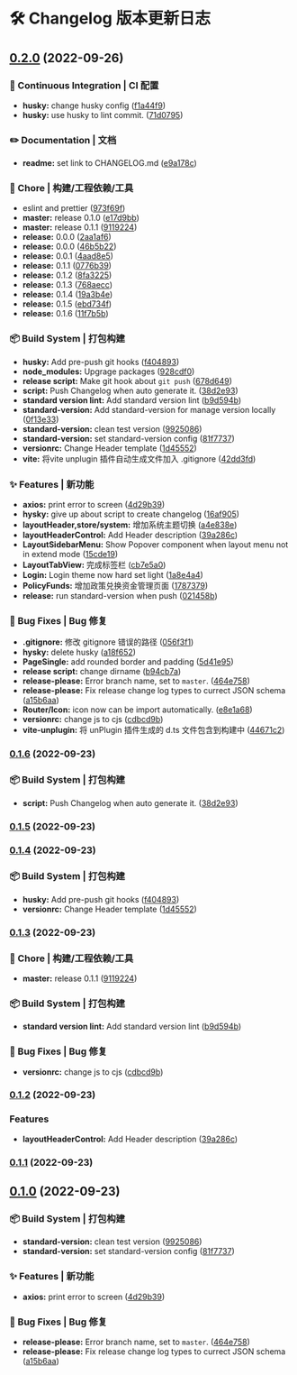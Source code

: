 # 🛠️ Changelog 版本更新日志
## [0.2.0](https://github.com/xby020/vite-potato-admin/compare/v0.1.1...v0.2.0) (2022-09-26)


### 👷 Continuous Integration | CI 配置

* **husky:** change husky config ([f1a44f9](https://github.com/xby020/vite-potato-admin/commit/f1a44f917fc4d53a9528744ef7ec4bcba0555988))
* **husky:** use husky to lint commit. ([71d0795](https://github.com/xby020/vite-potato-admin/commit/71d07951d7d10ef2317f17bbc1ff0f5cda843a7c))


### ✏️ Documentation | 文档

* **readme:** set link to CHANGELOG.md ([e9a178c](https://github.com/xby020/vite-potato-admin/commit/e9a178c4d2c7ea6d92e297e0e437f6154c7cfb00))


### 🚀 Chore | 构建/工程依赖/工具

* eslint and prettier ([973f69f](https://github.com/xby020/vite-potato-admin/commit/973f69fbc3324c1952660c652399d6e331fd154a))
* **master:** release 0.1.0 ([e17d9bb](https://github.com/xby020/vite-potato-admin/commit/e17d9bb93b0991c8eae1d368974a6dd699cb3898))
* **master:** release 0.1.1 ([9119224](https://github.com/xby020/vite-potato-admin/commit/9119224c1d68e877caf05164f3b45287e0239801))
* **release:** 0.0.0 ([2aa1af6](https://github.com/xby020/vite-potato-admin/commit/2aa1af67dd793c57d86286c26981cb5869851f7e))
* **release:** 0.0.0 ([46b5b22](https://github.com/xby020/vite-potato-admin/commit/46b5b2280f2823a89f2aa3b369a3407904fab981))
* **release:** 0.0.1 ([4aad8e5](https://github.com/xby020/vite-potato-admin/commit/4aad8e5304602966341b1dc5188f3de65568b805))
* **release:** 0.1.1 ([0776b39](https://github.com/xby020/vite-potato-admin/commit/0776b3979de2e7229b13c434a3fb0d860eb97a6b))
* **release:** 0.1.2 ([8fa3225](https://github.com/xby020/vite-potato-admin/commit/8fa3225771c7bca7a2ab96bab166c5c7e6c25966))
* **release:** 0.1.3 ([768aecc](https://github.com/xby020/vite-potato-admin/commit/768aecccb748662227a70e592c14abd44bca4387))
* **release:** 0.1.4 ([19a3b4e](https://github.com/xby020/vite-potato-admin/commit/19a3b4ed211867f7b78419d00acd4f210b98ee90))
* **release:** 0.1.5 ([ebd734f](https://github.com/xby020/vite-potato-admin/commit/ebd734fe69a1c3c51c20f90175f234bba294966d))
* **release:** 0.1.6 ([11f7b5b](https://github.com/xby020/vite-potato-admin/commit/11f7b5bbdcf1094ed91cb558623622a4a2186013))


### 📦‍ Build System | 打包构建

* **husky:** Add pre-push git hooks ([f404893](https://github.com/xby020/vite-potato-admin/commit/f4048932c047550e2aaa57554f12d4139cec5f04))
* **node_modules:** Upgrage packages ([928cdf0](https://github.com/xby020/vite-potato-admin/commit/928cdf07fd422f9c5d03478615a365644dd46869))
* **release script:** Make git hook about `git push` ([678d649](https://github.com/xby020/vite-potato-admin/commit/678d6497a8e2ff767c57f503018d4842dc148aa8))
* **script:** Push Changelog when auto generate it. ([38d2e93](https://github.com/xby020/vite-potato-admin/commit/38d2e93ce66c4a43cecbeab2c232f21d689a7a45))
* **standard version lint:** Add standard version lint ([b9d594b](https://github.com/xby020/vite-potato-admin/commit/b9d594b902a2f31b8453a15d1e8d939204451c93))
* **standard-version:** Add standard-version for manage version locally ([0f13e33](https://github.com/xby020/vite-potato-admin/commit/0f13e33ec4ce3d5f50722437aca56ed8761c4e1d))
* **standard-version:** clean test version ([9925086](https://github.com/xby020/vite-potato-admin/commit/99250865c8bf54307f408ef60e60b97820fae5e8))
* **standard-version:** set standard-version config ([81f7737](https://github.com/xby020/vite-potato-admin/commit/81f77378473130d571b7ae5cf543ade91d083186))
* **versionrc:** Change Header template ([1d45552](https://github.com/xby020/vite-potato-admin/commit/1d4555276edc9ab97281ccab141876c6cdbad87a))
* **vite:** 将vite unplugin 插件自动生成文件加入 .gitignore ([42dd3fd](https://github.com/xby020/vite-potato-admin/commit/42dd3fdbb1be4583dee3bd22ad51772379d66ffc))


### ✨ Features | 新功能

* **axios:** print error to screen ([4d29b39](https://github.com/xby020/vite-potato-admin/commit/4d29b3967b07fdf41dbb4fa52bd306b4f389d30c))
* **hysky:** give up about script to create changelog ([16af905](https://github.com/xby020/vite-potato-admin/commit/16af905678f010f2c094c49aa9dfb55b4b9b7ca3))
* **layoutHeader,store/system:** 增加系统主题切换 ([a4e838e](https://github.com/xby020/vite-potato-admin/commit/a4e838e0ba851cb24a183e584ccb85cf591f4940))
* **layoutHeaderControl:** Add Header description ([39a286c](https://github.com/xby020/vite-potato-admin/commit/39a286c74d57cb2d09946d72507c8bf411591327))
* **LayoutSidebarMenu:** Show Popover component when layout menu not in extend mode ([15cde19](https://github.com/xby020/vite-potato-admin/commit/15cde193bd7476b990d41684e908dd42a457c3c4))
* **LayoutTabView:** 完成标签栏 ([cb7e5a0](https://github.com/xby020/vite-potato-admin/commit/cb7e5a0d001c69aa85d08dad0fe5a8c448be887f))
* **Login:** Login theme now hard set light ([1a8e4a4](https://github.com/xby020/vite-potato-admin/commit/1a8e4a45baabaaf467c2d781e8dc0ae27bad19d5))
* **PolicyFunds:** 增加政策兑换资金管理页面 ([1787379](https://github.com/xby020/vite-potato-admin/commit/1787379599c9c6bdb983b21cf7335d769d582fbd))
* **release:** run standard-version when push ([021458b](https://github.com/xby020/vite-potato-admin/commit/021458b8d0d365f5f15655559e6e9234a7b7033a))


### 🐛 Bug Fixes | Bug 修复

* **.gitignore:** 修改 gitignore 错误的路径 ([056f3f1](https://github.com/xby020/vite-potato-admin/commit/056f3f10ae338c888d282be08ea3e7f0cc4d0eea))
* **hysky:** delete husky ([a18f652](https://github.com/xby020/vite-potato-admin/commit/a18f65240823789c10c1f8a4270e80d43b2c0a40))
* **PageSingle:** add rounded border and padding ([5d41e95](https://github.com/xby020/vite-potato-admin/commit/5d41e957fbc9a88ebfe25ebd745e15a7734aa77f))
* **release script:** change dirname ([b94cb7a](https://github.com/xby020/vite-potato-admin/commit/b94cb7a9870a4592625494a903b8b3714aa8a4c1))
* **release-please:** Error branch name, set to `master`. ([464e758](https://github.com/xby020/vite-potato-admin/commit/464e758fb5e26a821b8036f24a180a66892a06bb))
* **release-please:** Fix release change log types to currect JSON schema ([a15b6aa](https://github.com/xby020/vite-potato-admin/commit/a15b6aa9f6dc2e067b509681fa7931d3d30f88cb))
* **Router/Icon:** icon now can be import automatically. ([e8e1a68](https://github.com/xby020/vite-potato-admin/commit/e8e1a68b7957a84e7855567575b835f3c9e6a1a8))
* **versionrc:** change js to cjs ([cdbcd9b](https://github.com/xby020/vite-potato-admin/commit/cdbcd9bc10d72d81116ae9c79b7b6afd2922f25f))
* **vite-unplugin:** 将 unPlugin 插件生成的 d.ts 文件包含到构建中 ([44671c2](https://github.com/xby020/vite-potato-admin/commit/44671c279ad8074c1595edceec46af008651d280))

### [0.1.6](https://github.com/xby020/vite-potato-admin/compare/v0.1.5...v0.1.6) (2022-09-23)


### 📦‍ Build System | 打包构建

* **script:** Push Changelog when auto generate it. ([38d2e93](https://github.com/xby020/vite-potato-admin/commit/38d2e93ce66c4a43cecbeab2c232f21d689a7a45))

### [0.1.5](https://github.com/xby020/vite-potato-admin/compare/v0.1.4...v0.1.5) (2022-09-23)

### [0.1.4](https://github.com/xby020/vite-potato-admin/compare/v0.1.3...v0.1.4) (2022-09-23)


### 📦‍ Build System | 打包构建

* **husky:** Add pre-push git hooks ([f404893](https://github.com/xby020/vite-potato-admin/commit/f4048932c047550e2aaa57554f12d4139cec5f04))
* **versionrc:** Change Header template ([1d45552](https://github.com/xby020/vite-potato-admin/commit/1d4555276edc9ab97281ccab141876c6cdbad87a))

### [0.1.3](https://github.com/xby020/vite-potato-admin/compare/v0.1.2...v0.1.3) (2022-09-23)


### 🚀 Chore | 构建/工程依赖/工具

* **master:** release 0.1.1 ([9119224](https://github.com/xby020/vite-potato-admin/commit/9119224c1d68e877caf05164f3b45287e0239801))


### 📦‍ Build System | 打包构建

* **standard version lint:** Add standard version lint ([b9d594b](https://github.com/xby020/vite-potato-admin/commit/b9d594b902a2f31b8453a15d1e8d939204451c93))


### 🐛 Bug Fixes | Bug 修复

* **versionrc:** change js to cjs ([cdbcd9b](https://github.com/xby020/vite-potato-admin/commit/cdbcd9bc10d72d81116ae9c79b7b6afd2922f25f))

### [0.1.2](https://github.com/xby020/vite-potato-admin/compare/v0.1.0...v0.1.2) (2022-09-23)


### Features

* **layoutHeaderControl:** Add Header description ([39a286c](https://github.com/xby020/vite-potato-admin/commit/39a286c74d57cb2d09946d72507c8bf411591327))

### [0.1.1](https://github.com/xby020/vite-potato-admin/compare/v0.1.0...v0.1.1) (2022-09-23)

## [0.1.0](https://github.com/xby020/vite-potato-admin/compare/v0.0.1...v0.1.0) (2022-09-23)


### 📦‍ Build System | 打包构建

* **standard-version:** clean test version ([9925086](https://github.com/xby020/vite-potato-admin/commit/99250865c8bf54307f408ef60e60b97820fae5e8))
* **standard-version:** set standard-version config ([81f7737](https://github.com/xby020/vite-potato-admin/commit/81f77378473130d571b7ae5cf543ade91d083186))


### ✨ Features | 新功能

* **axios:** print error to screen ([4d29b39](https://github.com/xby020/vite-potato-admin/commit/4d29b3967b07fdf41dbb4fa52bd306b4f389d30c))


### 🐛 Bug Fixes | Bug 修复

* **release-please:** Error branch name, set to `master`. ([464e758](https://github.com/xby020/vite-potato-admin/commit/464e758fb5e26a821b8036f24a180a66892a06bb))
* **release-please:** Fix release change log types to currect JSON schema ([a15b6aa](https://github.com/xby020/vite-potato-admin/commit/a15b6aa9f6dc2e067b509681fa7931d3d30f88cb))
